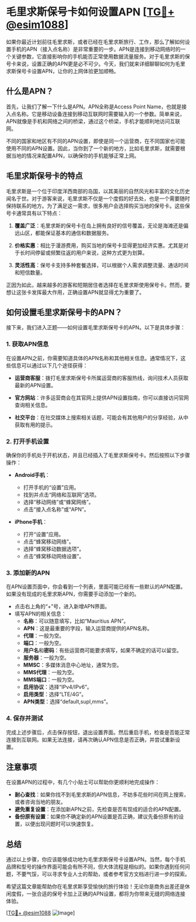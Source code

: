 # 毛里求斯保号卡如何设置APN [[TG💪+ @esim1088](https://t.me/s/esim1088)]

如果你最近计划前往毛里求斯，或者已经在毛里求斯旅行、工作，那么了解如何设置手机的APN（接入点名称）是非常重要的一步。APN是连接到移动网络时的一个关键参数，它直接影响你的手机能否正常使用数据流量服务。对于毛里求斯的保号卡来说，设置正确的APN更是必不可少。今天，我们就来详细聊聊如何为毛里求斯保号卡设置APN，让你的上网体验更加顺畅。

## 什么是APN？

首先，让我们了解一下什么是APN。APN全称是Access Point Name，也就是接入点名称。它是移动设备连接到移动互联网时需要输入的一个参数。简单来说，APN就像是手机和网络之间的桥梁，通过这个桥梁，手机才能顺利地访问互联网。

不同的国家和地区有不同的APN设置，即使是同一个运营商，在不同国家也可能使用不同的APN设置。因此，当你到了一个新的地方，比如毛里求斯，就需要根据当地的情况来配置APN，以确保你的手机能够正常上网。

## 毛里求斯保号卡的特点

毛里求斯是一个位于印度洋西南部的岛国，以其美丽的自然风光和丰富的文化历史闻名于世。对于游客来说，毛里求斯不仅是一个度假的好去处，也是一个需要随时保持联系的地方。为了满足这一需求，很多用户会选择购买当地的保号卡。这些保号卡通常具有以下特点：

1. **覆盖广泛**：毛里求斯的保号卡在岛上拥有良好的信号覆盖，无论是海滩还是偏远山区，都能保证基本的通信和数据服务。
   
2. **价格实惠**：相比于漫游费用，购买当地的保号卡显得更加经济实惠。尤其是对于长时间停留或频繁往返的用户来说，这种方式更为划算。
   
3. **灵活性高**：保号卡支持多种套餐选择，可以根据个人需求调整流量、通话时间和短信数量。

正因为如此，越来越多的游客和短期居住者选择在毛里求斯使用保号卡。然而，要想让这张卡发挥最大作用，正确设置APN就显得尤为重要了。

## 如何设置毛里求斯保号卡的APN？

接下来，我们进入正题——如何设置毛里求斯保号卡的APN。以下是具体步骤：

### 1. 获取APN信息

在设置APN之前，你需要知道具体的APN名称和其他相关信息。通常情况下，这些信息可以通过以下几个途径获得：

- **运营商客服**：拨打毛里求斯保号卡所属运营商的客服热线，询问技术人员获取最新的APN设置。
  
- **官方网站**：许多运营商会在其官网上提供APN设置指南，你可以直接访问官网查询相关信息。
  
- **社交平台**：在社交媒体上搜索相关话题，可能会有其他用户的分享经验，从中获取有用的提示。

### 2. 打开手机设置

确保你的手机处于开机状态，并且已经插入了毛里求斯保号卡。然后按照以下步骤操作：

- **Android手机**：
  - 打开手机的“设置”应用。
  - 找到并点击“网络和互联网”选项。
  - 选择“移动网络”或“蜂窝网络”。
  - 点击“接入点名称”或“APN”。

- **iPhone手机**：
  - 打开“设置”应用。
  - 点击“蜂窝移动网络”。
  - 选择“蜂窝移动数据选项”。
  - 点击“蜂窝移动网络设置”。

### 3. 添加新的APN

在APN设置页面中，你会看到一个列表，里面可能已经有一些默认的APN配置。如果没有现成的毛里求斯APN，你需要手动添加一个新的。

- 点击右上角的“+”号，进入新增APN界面。
- 填写APN的相关信息：
  - **名称**：可以随意填写，比如“Mauritius APN”。
  - **APN**：这是最重要的字段，输入运营商提供的APN名称。
  - **代理**：一般为空。
  - **端口**：一般为空。
  - **用户名**和**密码**：有些运营商可能要求填写，如果不确定的话可以留空。
  - **服务器**：一般为空。
  - **MMSC**：多媒体消息中心地址，通常为空。
  - **MMS代理**：一般为空。
  - **MMS端口**：一般为空。
  - **启用协议**：选择“IPv4/IPv6”。
  - **启用类型**：选择“LTE/4G”。
  - **APN类型**：选择“default,supl,mms”。

### 4. 保存并测试

完成上述步骤后，点击保存按钮，退出设置界面。然后重启手机，检查是否能正常连接到互联网。如果无法连接，请再次确认APN信息是否正确，并尝试重新设置。

## 注意事项

在设置APN的过程中，有几个小贴士可以帮助你更顺利地完成操作：

- **耐心查找**：如果你找不到毛里求斯的APN信息，不妨多花些时间在网上搜索，或者咨询当地的朋友。
- **避免重复设置**：在添加新APN之前，先检查是否有现成的适合的APN配置。
- **备份原有设置**：如果你不确定新的APN设置是否正确，建议先备份原有的设置，以便出现问题时可以快速恢复。

## 总结

通过以上步骤，你应该能够成功地为毛里求斯保号卡设置APN。当然，每个手机品牌和型号的操作界面可能会有所不同，但大体流程是相似的。如果你遇到任何问题，不要气馁，可以寻求专业人士的帮助，或者参考官方文档进行进一步的探索。

希望这篇文章能帮助你在毛里求斯享受愉快的旅行体验！无论你是商务出差还是休闲度假，一张合适的保号卡加上正确的APN设置，都将为你带来无缝的网络连接体验。

[[TG💪+ @esim1088](https://t.me/s/esim1088) ![Image](https://i.postimg.cc/4NQfJmqS/Snipaste-2025-05-13-00-14-12.png)]